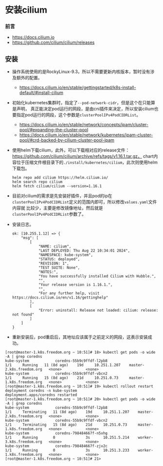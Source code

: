 # 安装cilium

### 前言
- https://docs.cilium.io
- https://github.com/cilium/cilium/releases


## 安装
- 操作系统使用的是RockyLinux-9.3，所以不需要更新内核版本，暂时没有涉及额外的配置。
  - https://docs.cilium.io/en/stable/gettingstarted/k8s-install-default/#install-cilium

- 初始化kubernetes集群时，指定了`--pod-network-cidr`，但是这个在只能算是声明，
  真正能决定pod运行的网段，是由cni插件来决定，所以安装cilium也要指定pod运行的网段，这个参数是`clusterPoolIPv4PodCIDRList`。
  - https://docs.cilium.io/en/stable/network/concepts/ipam/cluster-pool/#expanding-the-cluster-pool
  - https://docs.cilium.io/en/stable/network/kubernetes/ipam-cluster-pool/#crd-backed-by-cilium-cluster-pool-ipam

- 使用helm下载cilium，此外，可以下载相对应的release文件：https://github.com/cilium/cilium/archive/refs/tags/v1.16.1.tar.gz，
  chart内容位于压缩文件根目录下的`./install/kubernetes/cilium`，此次则使用helm下载包。
  ```shell
  helm repo add cilium https://helm.cilium.io/
  helm search repo cilium
  helm fetch cilium/cilium --version=1.16.1
  ```

- 目前对cilium的需求是先安装好插件，并且pod的ip在`clusterPoolIPv4PodCIDRList`定义的范围内即可，所以修改`values.yaml`文件内容就
  比较少，主要是修改镜像地址，然后就是`clusterPoolIPv4PodCIDRList`参数了。

- 安装日志。
  ```shell
  ok: [10.255.1.12] => {
      "msg": [
          [
              "NAME: cilium",
              "LAST DEPLOYED: Thu Aug 22 10:34:01 2024",
              "NAMESPACE: kube-system",
              "STATUS: deployed",
              "REVISION: 1",
              "TEST SUITE: None",
              "NOTES:",
              "You have successfully installed Cilium with Hubble.",
              "",
              "Your release version is 1.16.1.",
              "",
              "For any further help, visit https://docs.cilium.io/en/v1.16/gettinghelp"
          ],
          [
              "Error: uninstall: Release not loaded: cilium: release: not found"
          ]
      ]
  }
  ```

- 重新安装后，pod重启后，其地址应该属于之前定义的网段，这表示安装成功。
```shell
[root@master-1.k8s.freedom.org ~ 10:51]# 18> kubectl get pods -o wide -A | grep coredns
kube-system            coredns-55b9c9ffdf-l2pb8                                    1/1     Running   11 (8d ago)    19d     10.251.1.207    master-2.k8s.freedom.org   <none>           <none>
kube-system            coredns-55b9c9ffdf-vbcn2                                    1/1     Running   15 (8d ago)    21d     10.251.0.73     master-1.k8s.freedom.org   <none>           <none>
[root@master-1.k8s.freedom.org ~ 10:51]# 19> kubectl rollout restart deployment coredns -n kube-system
deployment.apps/coredns restarted
[root@master-1.k8s.freedom.org ~ 10:51]# 20> kubectl get pods -o wide -A | grep coredns
kube-system            coredns-55b9c9ffdf-l2pb8                                    1/1     Terminating   11 (8d ago)    19d     10.251.1.207    master-2.k8s.freedom.org   <none>           <none>
kube-system            coredns-55b9c9ffdf-vbcn2                                    1/1     Terminating   15 (8d ago)    21d     10.251.0.73     master-1.k8s.freedom.org   <none>           <none>
kube-system            coredns-798484667f-n5xhg                                    1/1     Running       0              3s      10.251.5.214    worker-3.k8s.freedom.org   <none>           <none>
kube-system            coredns-798484667f-zjv2c                                    1/1     Running       0              3s      10.251.3.233    worker-1.k8s.freedom.org   <none>           <none>
[root@master-1.k8s.freedom.org ~ 10:51]# 21> 
```
